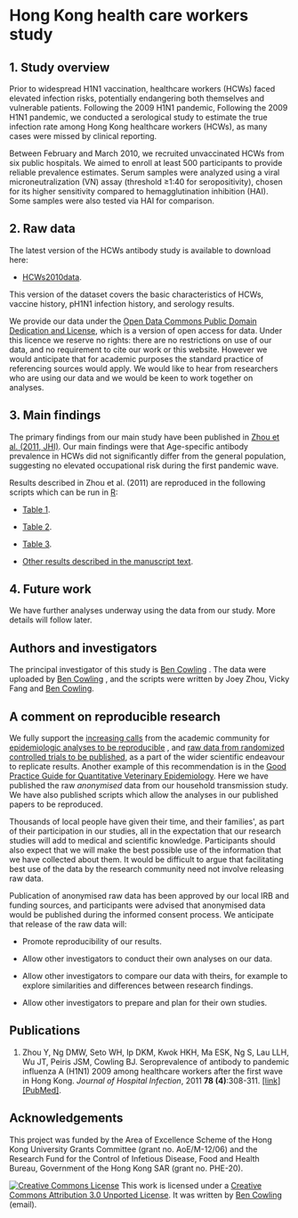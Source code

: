 # Hong Kong health care workers study

## 1. Study overview

Prior to widespread H1N1 vaccination, healthcare workers (HCWs) faced elevated infection risks, potentially endangering both themselves and vulnerable patients. Following the 2009 H1N1 pandemic, Following the 2009 H1N1 pandemic, we conducted a serological study to estimate the true infection rate among Hong Kong healthcare workers (HCWs), as many cases were missed by clinical reporting.

Between February and March 2010, we recruited unvaccinated HCWs from six public hospitals. We aimed to enroll at least 500 participants to provide reliable prevalence estimates. Serum samples were analyzed using a viral microneutralization (VN) assay (threshold ≥1:40 for seropositivity), chosen for its higher sensitivity compared to hemagglutination inhibition (HAI). Some samples were also tested via HAI for comparison.

## 2. Raw data

The latest version of the HCWs antibody study is available to download here:

-   [HCWs2010data](data/hcws2010.csv).

This version of the dataset covers the basic characteristics of HCWs, vaccine history, pH1N1 infection history, and serology results.

We provide our data under the [Open Data Commons Public Domain Dedication and License](%22http://www.opendatacommons.org/odc-public-domain-dedication-and-licence/%22), which is a version of open access for data. Under this licence we reserve no rights: there are no restrictions on use of our data, and no requirement to cite our work or this website. However we would anticipate that for academic purposes the standard practice of referencing sources would apply. We would like to hear from researchers who are using our data and we would be keen to work together on analyses.

## 3. Main findings

The primary findings from our main study have been published in [Zhou et al. (2011, JHI)](http://www.ncbi.nlm.nih.gov/pubmed/21501896). Our main findings were that Age-specific antibody prevalence in HCWs did not significantly differ from the general population, suggesting no elevated occupational risk during the first pandemic wave.

Results described in Zhou et al. (2011) are reproduced in the following scripts which can be run in [R](http://www.r-project.org):

-   [Table 1](HCW_scripts/Table_1.r).

-   [Table 2](HCW_scripts/Table_2.r).

-   [Table 3](HCW_scripts/Table_3.r).

-   [Other results described in the manuscript text](HCW_scripts/Text_results.r).

## 4. Future work

We have further analyses underway using the data from our study. More details will follow later.

## Authors and investigators

The principal investigator of this study is [Ben Cowling](https://sph.hku.hk/en/Biography/Cowling-Benjamin-John) . The data were uploaded by [Ben Cowling](https://sph.hku.hk/en/Biography/Cowling-Benjamin-John) , and the scripts were written by Joey Zhou, Vicky Fang and [Ben Cowling](https://sph.hku.hk/en/Biography/Cowling-Benjamin-John).

## A comment on reproducible research

We fully support the [increasing calls](http://dx.doi.org/10.1097/EDE.0b013e318196784a) from the academic community for [epidemiologic analyses to be reproducible](http://dx.doi.org/10.1093/aje/kwj093) , and [raw data from randomized controlled trials to be published](http://dx.doi.org/10.1186/1745-6215-10-17), as a part of the wider scientific endeavour to replicate results. Another example of this recommendation is in the [Good Practice Guide for Quantitative Veterinary Epidemiology](http://www.qve-goodpracticeguide.org.uk/guide#TOC-2.4-Inputs). Here we have published the raw *anonymised* data from our household transmission study. We have also published scripts which allow the analyses in our published papers to be reproduced.

Thousands of local people have given their time, and their families', as part of their participation in our studies, all in the expectation that our research studies will add to medical and scientific knowledge. Participants should also expect that we will make the best possible use of the information that we have collected about them. It would be difficult to argue that facilitating best use of the data by the research community need not involve releasing raw data.

Publication of anonymised raw data has been approved by our local IRB and funding sources, and participants were advised that anonymised data would be published during the informed consent process. We anticipate that release of the raw data will:

-   Promote reproducibility of our results.

-   Allow other investigators to conduct their own analyses on our data.

-   Allow other investigators to compare our data with theirs, for example to explore similarities and differences between research findings.

-   Allow other investigators to prepare and plan for their own studies.

## Publications

1.  Zhou Y, Ng DMW, Seto WH, Ip DKM, Kwok HKH, Ma ESK, Ng S, Lau LLH, Wu JT, Peiris JSM, Cowling BJ. Seroprevalence of antibody to pandemic influenza A (H1N1) 2009 among healthcare workers after the first wave in Hong Kong. *Journal of Hospital Infection*, 2011 **78 (4)**:308-311. [[link]](http://www.journalofhospitalinfection.com/article/S0195-6701(11)00113-7/abstract) [[PubMed]](http://www.ncbi.nlm.nih.gov/pubmed/21501896).

## Acknowledgements

This project was funded by the Area of Excellence Scheme of the Hong Kong University Grants Committee (grant no. AoE/M-12/06) and the Research Fund for the Control of Infetious Disease, Food and Health Bureau, Government of the Hong Kong SAR (grant no. PHE-20).

[![Creative Commons License](https://i.creativecommons.org/l/by/3.0/80x15.png)](http://creativecommons.org/licenses/by/3.0/) This work is licensed under a [Creative Commons Attribution 3.0 Unported License](http://creativecommons.org/licenses/by/3.0/). It was written by [Ben Cowling](http://www.hku.hk/cmd/staff/bio/cowling.htm) (email).
